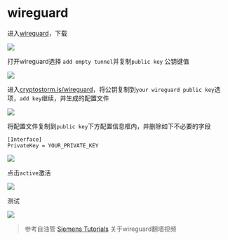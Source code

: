 # wireguard

进入[wireguard](https://www.wireguard.com/install/)，下载

![](https://i.postimg.cc/d0Ny2kxH/Snipaste-2019-10-04-10-49-28.png)

打开wireguard选择 `add empty tunnel`并复制`public key` 公钥键值

![](https://i.postimg.cc/FR2w1Vkf/00-05.png)

进入[cryptostorm.is/wireguard](https://cryptostorm.is/wireguard)，将公钥复制到`your wireguard public key`选项，`add key`继续，并生成的配置文件

![](https://i.postimg.cc/MHB0Ky1p/27-48.png)

将配置文件复制到`public key`下方配置信息框内，并删除如下不必要的字段

```
[Interface]
PrivateKey = YOUR_PRIVATE_KEY
```

![](https://i.postimg.cc/BbRhmSBX/41-15.png)

点击`active`激活

![](https://i.postimg.cc/65gwLTRh/50-10.png)

测试

![](https://i.postimg.cc/zvz1SjPK/56-26.png)

> 参考自油管 [Siemens Tutorials](https://www.youtube.com/channel/UCmvvn2qsP77_7XUB0omMeCw/about?pbjreload=10) 关于wireguard翻墙视频